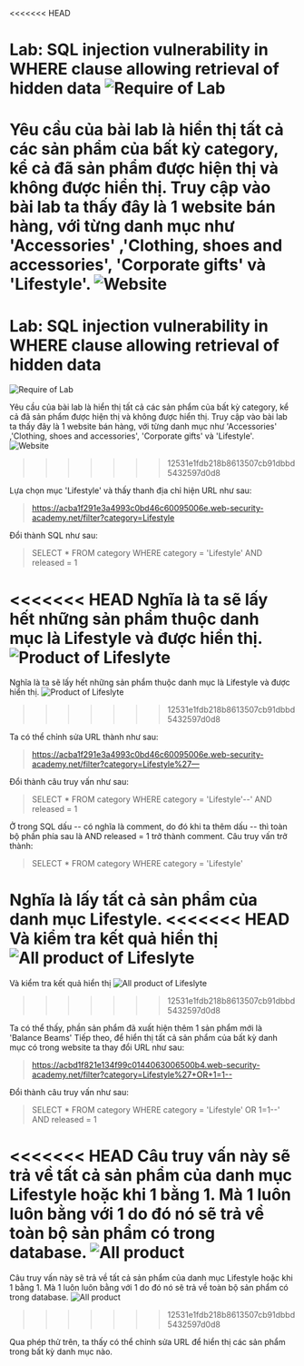 <<<<<<< HEAD
# Lab: SQL injection vulnerability in WHERE clause allowing retrieval of hidden data ![Require of Lab](/Images/requireOfLab.png)

Yêu cầu của bài lab là hiển thị tất cả các sản phẩm của bất kỳ category, kể cả đã sản phẩm được hiện thị và không được hiển thị.
Truy cập vào bài lab ta thấy đây là 1 website bán hàng, với từng danh mục như 'Accessories' ,'Clothing, shoes and accessories', 'Corporate gifts' và 'Lifestyle'. ![Website](/Images/Website.png)
=======
# Lab: SQL injection vulnerability in WHERE clause allowing retrieval of hidden data
![Require of Lab](/Images/requireOfLab.png)

Yêu cầu của bài lab là hiển thị tất cả các sản phẩm của bất kỳ category, kể cả đã sản phẩm được hiện thị và không được hiển thị.
Truy cập vào bài lab ta thấy đây là 1 website bán hàng, với từng danh mục như 'Accessories' ,'Clothing, shoes and accessories', 'Corporate gifts' và 'Lifestyle'.
![Website](/Images/Website.png)
>>>>>>> 12531e1fdb218b8613507cb91dbbd5432597d0d8

Lựa chọn mục 'Lifestyle' và thấy thanh địa chỉ hiện URL như sau:
> https://acba1f291e3a4993c0bd46c60095006e.web-security-academy.net/filter?category=Lifestyle

Đổi thành SQL như sau: 
> SELECT * FROM category WHERE category = 'Lifestyle' AND released = 1 

<<<<<<< HEAD
Nghĩa là ta sẽ lấy hết những sản phẩm thuộc danh mục là Lifestyle và được hiển thị. ![Product of Lifeslyte](/Images/productOfLifestyle.png)
=======
Nghĩa là ta sẽ lấy hết những sản phẩm thuộc danh mục là Lifestyle và được hiển thị.
![Product of Lifeslyte](/Images/productOfLifestyle.png)
>>>>>>> 12531e1fdb218b8613507cb91dbbd5432597d0d8

Ta có thể chỉnh sửa URL thành như sau:
> https://acba1f291e3a4993c0bd46c60095006e.web-security-academy.net/filter?category=Lifestyle%27—  

Đổi thành câu truy vấn như sau: 
> SELECT * FROM category WHERE category = 'Lifestyle'--' AND released = 1

Ở trong SQL dấu -- có nghĩa là comment, do đó khi ta thêm dấu -- thì toàn bộ phần phía sau là AND released = 1 trở thành comment. 
Câu truy vấn trở thành: 
> SELECT * FROM category WHERE category = 'Lifestyle'

Nghĩa là lấy tất cả sản phẩm của danh mục Lifestyle.
<<<<<<< HEAD
Và kiểm tra kết quả hiển thị ![All product of Lifeslyte](/Images/allProductOfLifestyle.png)
=======
Và kiểm tra kết quả hiển thị
![All product of Lifeslyte](/Images/allProductOfLifestyle.png)
>>>>>>> 12531e1fdb218b8613507cb91dbbd5432597d0d8

Ta có thể thấy, phần sản phẩm đã xuất hiện thêm 1 sản phẩm mới là 'Balance Beams'
Tiếp theo, để hiển thị tất cả sản phẩm của bất kỳ danh mục có trong website ta thay đổi URL như sau:
> https://acbd1f821e134f99c0144063006500b4.web-security-academy.net/filter?category=Lifestyle%27+OR+1=1--

Đổi thành câu truy vấn như sau:
> SELECT * FROM category WHERE category = 'Lifestyle' OR 1=1--' AND released = 1

<<<<<<< HEAD
Câu truy vấn này sẽ trả về tất cả sản phẩm của danh mục Lifestyle hoặc khi 1 bằng 1. Mà 1 luôn luôn bằng với 1 do đó nó sẽ trả về toàn bộ sản phẩm có trong database. ![All product](/Images/allProduct.png)
=======
Câu truy vấn này sẽ trả về tất cả sản phẩm của danh mục Lifestyle hoặc khi 1 bằng 1. Mà 1 luôn luôn bằng với 1 do đó nó sẽ trả về toàn bộ sản phẩm có trong database.
![All product](/Images/allProduct.png)
>>>>>>> 12531e1fdb218b8613507cb91dbbd5432597d0d8

Qua phép thử trên, ta thấy có thể chỉnh sửa URL để hiển thị các sản phẩm trong bất kỳ danh mục nào.


